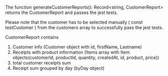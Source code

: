 The function generateCustomerReports(): Record<string, CustomerReport> returns the CustomerReport and passes the jest tests.

Please note that the customer has to be selected manually ( const testCustomer ) from the customers array to successfully pass the jest tests.

CustomerReport contains
1. Customer info (Customer object with id, firstName, Lastname)
2. Receipts with product information (Items array with Item objects(customerId, productId, quantity, createdAt,	id, product, price)) 
3. total customer receipts sum
4. Receipt sum grouped by day (byDay object)

